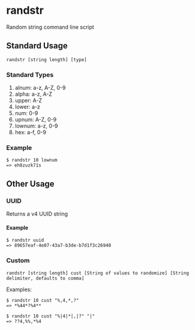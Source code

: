 # randstr
Random string command line script

## Standard Usage

	randstr [string length] [type]
  
### Standard Types
1. alnum: a-z, A-Z, 0-9
2. alpha: a-z, A-Z
3. upper: A-Z
4. lower: a-z
5. num: 0-9
6. upnum: A-Z, 0-9
7. lownum: a-z, 0-9
8. hex: a-f, 0-9

### Example

	$ randstr 10 lownum
	=> eh8zuzk71s 
 
## Other Usage

### UUID

Returns a v4 UUID string

#### Example

	$ randstr uuid
	=> 89657eaf-4e07-43a7-b3de-b7d1f3c26940

### Custom

	randstr [string length] cust [String of values to randomize] [String delimiter, defaults to comma]

Examples:

	$ randstr 10 cust "%,4,*,?" 
	=> *%44*?%4**
	
	$ randstr 10 cust "%|4|*|,|?" "|"
	=> ??4,%%,*%4
